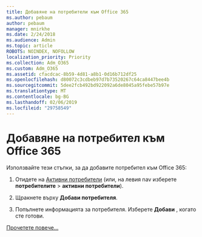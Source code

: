 ```yaml
---
title: Добавяне на потребители към Office 365
ms.author: pebaum
author: pebaum
manager: mnirkhe
ms.date: 2/24/2018
ms.audience: Admin
ms.topic: article
ROBOTS: NOINDEX, NOFOLLOW
localization_priority: Priority
ms.collection: Adm_O365
ms.custom: Adm_O365
ms.assetid: cfacdcac-8b59-4d81-a8b1-0d16b712df25
ms.openlocfilehash: d80072c3cdbeb97d7b73520267c64ca8447bee4b
ms.sourcegitcommit: 5dee2fcb492bd922092a6de8045a95febe57b97e
ms.translationtype: MT
ms.contentlocale: bg-BG
ms.lasthandoff: 02/06/2019
ms.locfileid: "29758549"
---
```

# <a name="add-a-user-to-office-365"></a>Добавяне на потребител към Office 365

Използвайте тези стъпки, за да добавите потребител към Office 365:
  
1. Отидете на [Активни потребители](https://admin.microsoft.com/Adminportal/Home?source=applauncher#/users) (или, на левия nav изберете **потребителите** \> **активни потребители**).
    
2. Щракнете върху **Добави потребителя**.
    
3. Попълнете информацията за потребителя. Изберете **Добави** , когато сте готови. 
    
[Прочетете повече...](https://support.office.com/article/1970f7d6-03b5-442f-b385-5880b9c256ec)
  

